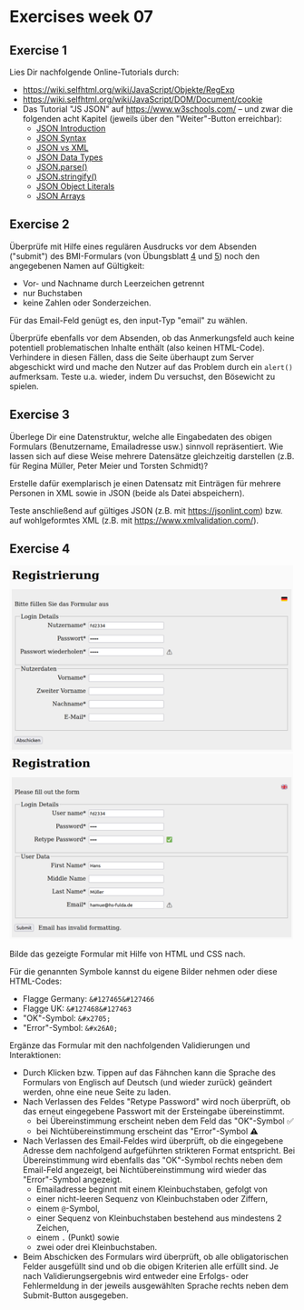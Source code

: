 # Exercises week 07

## Exercise 1

Lies Dir nachfolgende Online-Tutorials durch:

- https://wiki.selfhtml.org/wiki/JavaScript/Objekte/RegExp
- https://wiki.selfhtml.org/wiki/JavaScript/DOM/Document/cookie
- Das Tutorial "JS JSON" auf https://www.w3schools.com/ – und zwar die folgenden acht Kapitel (jeweils über den "Weiter"-Button erreichbar):
  - [JSON Introduction](https://www.w3schools.com/js/js_json_intro.asp)
  - [JSON Syntax](https://www.w3schools.com/js/js_json_syntax.asp)
  - [JSON vs XML](https://www.w3schools.com/js/js_json_xml.asp)
  - [JSON Data Types](https://www.w3schools.com/js/js_json_datatypes.asp)
  - [JSON.parse()](https://www.w3schools.com/js/js_json_parse.asp)
  - [JSON.stringify()](https://www.w3schools.com/js/js_json_stringify.asp)
  - [JSON Object Literals](https://www.w3schools.com/js/js_json_objects.asp)
  - [JSON Arrays](https://www.w3schools.com/js/js_json_arrays.asp)

## Exercise 2

Überprüfe mit Hilfe eines regulären Ausdrucks vor dem Absenden ("submit") des BMI-Formulars (von Übungsblatt [4](../week-04/) und [5](../week-05/)) noch den angegebenen Namen auf Gültigkeit:

- Vor- und Nachname durch Leerzeichen getrennt
- nur Buchstaben
- keine Zahlen oder Sonderzeichen.

Für das Email-Feld genügt es, den input-Typ "email" zu wählen.

Überprüfe ebenfalls vor dem Absenden, ob das Anmerkungsfeld auch keine potentiell problematischen Inhalte enthält (also keinen HTML-Code). Verhindere in diesen Fällen, dass die Seite überhaupt zum Server abgeschickt wird und mache den Nutzer auf das Problem durch ein `alert()` aufmerksam. Teste u.a. wieder, indem Du versuchst, den Bösewicht zu spielen.

## Exercise 3

Überlege Dir eine Datenstruktur, welche alle Eingabedaten des obigen Formulars (Benutzername, Emailadresse usw.) sinnvoll repräsentiert. Wie lassen sich auf diese Weise mehrere Datensätze gleichzeitig darstellen (z.B. für Regina Müller, Peter Meier und Torsten Schmidt)?

Erstelle dafür exemplarisch je einen Datensatz mit Einträgen für mehrere Personen in XML sowie in JSON (beide als Datei abspeichern).

Teste anschließend auf gültiges JSON (z.B. mit <https://jsonlint.com>) bzw. auf wohlgeformtes XML (z.B. mit <https://www.xmlvalidation.com/>).

## Exercise 4

<img src="ex4_german.png" alt="Registrierungsformular Deutsch" width="500"/>
<img src="ex4_english.png" alt="Registrierungsformular Englisch" width="500"/>

Bilde das gezeigte Formular mit Hilfe von HTML und CSS nach.

Für die genannten Symbole kannst du eigene Bilder nehmen oder diese HTML-Codes:

- Flagge Germany: `&#127465&#127466`
- Flagge UK: `&#127468&#127463`
- "OK"-Symbol: `&#x2705;`
- "Error"-Symbol: `&#x26A0;`

Ergänze das Formular mit den nachfolgenden Validierungen und Interaktionen:

- Durch Klicken bzw. Tippen auf das Fähnchen kann die Sprache des Formulars von Englisch auf Deutsch (und wieder zurück) geändert werden, ohne eine neue Seite zu laden.
- Nach Verlassen des Feldes "Retype Password" wird noch überprüft, ob das erneut eingegebene Passwort mit der Ersteingabe übereinstimmt.
  - bei Übereinstimmung erscheint neben dem Feld das "OK"-Symbol &#x2705;
  - bei Nichtübereinstimmung erscheint das "Error"-Symbol &#x26A0;
- Nach Verlassen des Email-Feldes wird überprüft, ob die eingegebene Adresse dem nachfolgend aufgeführten strikteren Format entspricht. Bei Übereinstimmung wird ebenfalls das "OK"-Symbol rechts neben dem Email-Feld angezeigt, bei Nichtübereinstimmung wird wieder das "Error"-Symbol angezeigt.
  - Emailadresse beginnt mit einem Kleinbuchstaben, gefolgt von
  - einer nicht-leeren Sequenz von Kleinbuchstaben oder Ziffern,
  - einem `@`-Symbol,
  - einer Sequenz von Kleinbuchstaben bestehend aus mindestens 2 Zeichen,
  - einem `.` (Punkt) sowie
  - zwei oder drei Kleinbuchstaben.
- Beim Abschicken des Formulars wird überprüft, ob alle obligatorischen Felder ausgefüllt sind und ob die obigen Kriterien alle erfüllt sind. Je nach Validierungsergebnis wird entweder eine Erfolgs- oder Fehlermeldung in der jeweils ausgewählten Sprache rechts neben dem Submit-Button ausgegeben.

